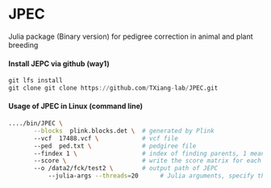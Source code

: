# JPEC
Julia package (Binary version) for pedigree correction in animal and plant breeding


#### Install JEPC via github (way1)
```Julia
git lfs install
git clone git clone https://github.com/TXiang-lab/JPEC.git
```

#### Usage of JPEC in Linux (command line)
```Bash
..../bin/JPEC \
	   --blocks  plink.blocks.det \  # generated by Plink
	   --vcf  17488.vcf \            # vcf file
	   --ped  ped.txt \              # pedgiree file
	   --findex 1 \                  # index of finding parents, 1 means only find father, 2 means only find Mother, 3 means both find father and mother
	   --score \                     # write the score matrix for each comparsion between offspring and parents   
	   --o /data2/fck/test2 \        # output path of JEPC
           --julia-args --threads=20      # Julia arguments, specify the number of threads used in JPEC
```
